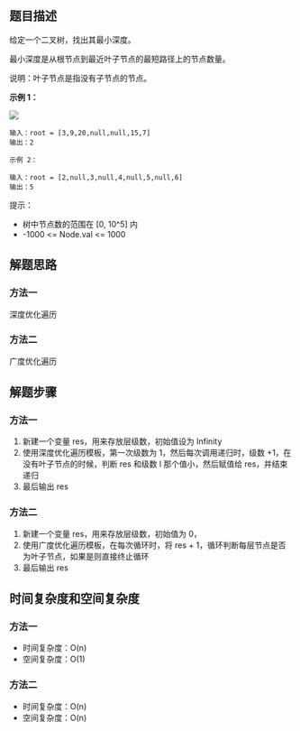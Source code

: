 ## 题目描述

给定一个二叉树，找出其最小深度。

最小深度是从根节点到最近叶子节点的最短路径上的节点数量。

说明：叶子节点是指没有子节点的节点。

**示例 1：**

![](https://assets.leetcode.com/uploads/2020/10/12/ex_depth.jpg)
```
输入：root = [3,9,20,null,null,15,7]
输出：2
```
```
示例 2：

输入：root = [2,null,3,null,4,null,5,null,6]
输出：5
```

提示：

+ 树中节点数的范围在 [0, 10^5] 内
+ -1000 <= Node.val <= 1000

## 解题思路

### 方法一

深度优化遍历

### 方法二

广度优化遍历

## 解题步骤

### 方法一

1. 新建一个变量 res，用来存放层级数，初始值设为 Infinity
2. 使用深度优化遍历模板，第一次级数为 1，然后每次调用递归时，级数 +1，在没有叶子节点的时候，判断 res 和级数 l 那个值小，然后赋值给 res，并结束递归
3. 最后输出 res

### 方法二

1. 新建一个变量 res，用来存放层级数，初始值为 0，
2. 使用广度优化遍历模板，在每次循环时，将 res + 1，循环判断每层节点是否为叶子节点，如果是则直接终止循环
3. 最后输出 res

## 时间复杂度和空间复杂度

### 方法一

+ 时间复杂度：O(n)
+ 空间复杂度：O(1)

### 方法二

+ 时间复杂度：O(n)
+ 空间复杂度：O(n)